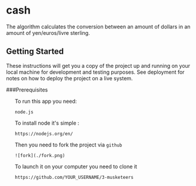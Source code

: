 # cash

The algorithm calculates the conversion between an amount of dollars in an amount of yen/euros/livre sterling.

## Getting Started

These instructions will get you a copy of the project up and running on your local machine for development and testing purposes. See deployment for notes on how to deploy the project on a live system.

###Prerequisites

<ol> To run this app you need:

	node.js

To install node it's simple :

	https://nodejs.org/en/

Then you need to fork the project via ``github``

	![fork](./fork.png)

To launch it on your computer you need to clone it

`https://github.com/YOUR_USERNAME/3-musketeers`


</ol>